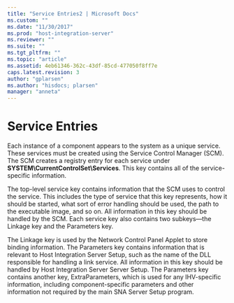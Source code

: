 ```yaml
---
title: "Service Entries2 | Microsoft Docs"
ms.custom: ""
ms.date: "11/30/2017"
ms.prod: "host-integration-server"
ms.reviewer: ""
ms.suite: ""
ms.tgt_pltfrm: ""
ms.topic: "article"
ms.assetid: 4eb61346-362c-43df-85cd-477050f8ff7e
caps.latest.revision: 3
author: "gplarsen"
ms.author: "hisdocs; plarsen"
manager: "anneta"
---
```

# Service Entries
Each instance of a component appears to the system as a unique service. These services must be created using the Service Control Manager (SCM). The SCM creates a registry entry for each service under **SYSTEM\CurrentControlSet\Services**. This key contains all of the service-specific information.  
  
 The top-level service key contains information that the SCM uses to control the service. This includes the type of service that this key represents, how it should be started, what sort of error handling should be used, the path to the executable image, and so on. All information in this key should be handled by the SCM. Each service key also contains two subkeys—the Linkage key and the Parameters key.  
  
 The Linkage key is used by the Network Control Panel Applet to store binding information. The Parameters key contains information that is relevant to Host Integration Server Setup, such as the name of the DLL responsible for handling a link service. All information in this key should be handled by Host Integration Server Server Setup. The Parameters key contains another key, ExtraParameters, which is used for any IHV-specific information, including component-specific parameters and other information not required by the main SNA Server Setup program.